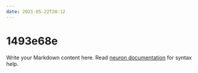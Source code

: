 ```yaml
---
date: 2021-05-22T20:12
---
```


# 1493e68e

Write your Markdown content here. Read [neuron documentation](https://neuron.zettel.page/2011404.html) for syntax help.

